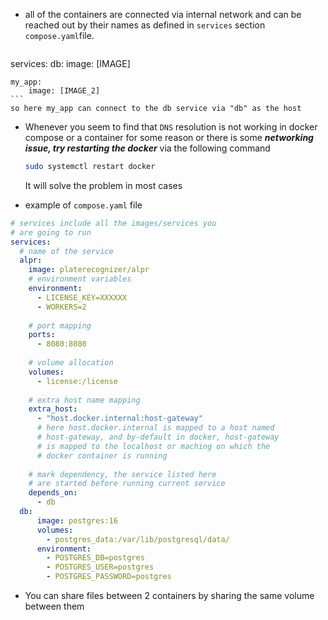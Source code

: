 - all of the containers are connected via internal network and can be reached out by their names as defined in `services` section `compose.yaml`file.
	```yaml
services:
	db:
		image: [IMAGE]
	
	my_app:
		image: [IMAGE_2]
	```
	so here my_app can connect to the db service via "db" as the host

- Whenever you seem to find that `DNS` resolution is not working in docker compose or a container for some reason or there is some ***networking issue, try restarting the docker*** via the following command
	```bash
	sudo systemctl restart docker
	```
	It will solve the problem in most cases

- example of `compose.yaml` file
```yaml
# services include all the images/services you 
# are going to run
services:
  # name of the service
  alpr:
    image: platerecognizer/alpr
	# environment variables
	environment:
	  - LICENSE_KEY=XXXXXX
	  - WORKERS=2
	
	# port mapping
	ports:
	  - 8080:8080
	
	# volume allocation
	volumes:
	  - license:/license
	
	# extra host name mapping
	extra_host:
	  - "host.docker.internal:host-gateway"
	  # here host.docker.internal is mapped to a host named
	  # host-gateway, and by-default in docker, host-gateway
	  # is mapped to the localhost or maching on which the
	  # docker container is running
	
	# mark dependency, the service listed here
	# are started before running current service
	depends_on:
	  - db
  db:
      image: postgres:16
      volumes:
        - postgres_data:/var/lib/postgresql/data/
      environment:
        - POSTGRES_DB=postgres
        - POSTGRES_USER=postgres
        - POSTGRES_PASSWORD=postgres

```

- You can share files between 2 containers by sharing the same volume between them